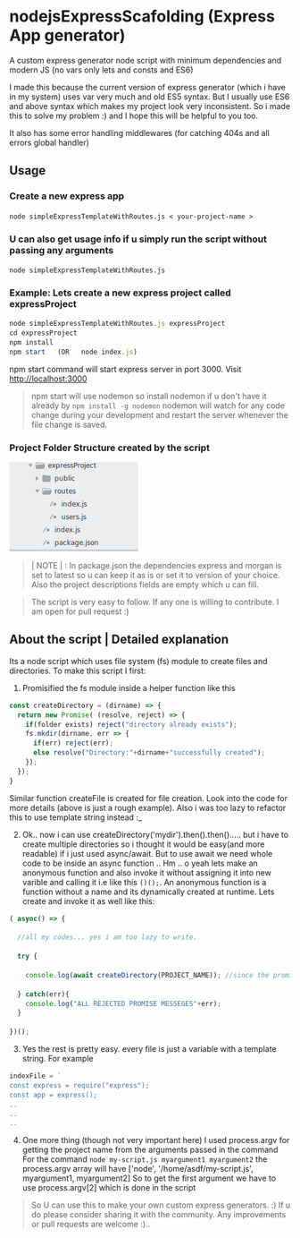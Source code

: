 # nodejsExpressScafolding (Express App generator)
A custom express generator node script with minimum dependencies and modern JS (no vars only lets and consts and ES6)

I made this because the current version of express generator (which i have in my system) uses var very much and old ES5 syntax.
But I usually use ES6 and above syntax which makes my project look very inconsistent. So i made this to solve my problem :) and I hope this will be helpful to you too.

It also has some error handling middlewares (for catching 404s and all errors global handler)
## Usage

### Create a new express app
`node simpleExpressTemplateWithRoutes.js < your-project-name >`
### U can also get usage info if u simply run the script without passing any arguments
` node simpleExpressTemplateWithRoutes.js `

### Example: Lets create a new express project called expressProject
```javascript
node simpleExpressTemplateWithRoutes.js expressProject
cd expressProject
npm install
npm start   (OR   node index.js) 
```
npm start command will start express server in port 3000. Visit <http://localhost:3000>
>npm start will use nodemon so install nodemon if u don't have it already by
`npm install -g nodemon`
nodemon will watch for any code change during your development and restart the server whenever the file change is saved.

### Project Folder Structure created by the script
![project structure](https://github.com/PrijalBista/nodejsExpressScafolding/blob/master/images/simpleExpressTemplateWithRoutes.png)

>| NOTE | : In package.json the dependencies express and morgan is set to latest so u can keep it as is or set it to version of your choice.
Also the project descriptions fields are empty which u can fill.

>The script is very easy to follow. If any one is willing to contribute. I am open for pull request :)
## About the script | Detailed explanation
Its a node script which uses file system (fs) module to create files and directories.
To make this script I first:
1. Promisified the fs module inside a helper function like this
```javascript
const createDirectory = (dirname) => {
  return new Promise( (resolve, reject) => {
    if(folder exists) reject("directory already exists");
    fs.mkdir(dirname, err => {
      if(err) reject(err);
      else resolve("Directory:"+dirname+"successfully created");
    });
  });
}
```
Similar function createFile is created for file creation. Look into the code for more details (above is just a rough example). Also i was too lazy to refactor this to use template string instead :_

2. Ok.. now i can use createDirectory('mydir').then().then()..... but i have to create multiple directories so i thought it would be easy(and more readable) if i just used async/await.
But to use await we need whole code to be inside an async function .. Hm .. o yeah lets make an anonymous function and also invoke it without assigning it into new varible and calling it i.e like this `()();`. An anonymous function is a function without a name and its dynamically created at  runtime.
Lets create and invoke it as well like this:
```javascript
( async() => {
  
  //all my codes... yes i am too lazy to write.
  
  try {
  
    console.log(await createDirectory(PROJECT_NAME)); //since the promise when resolved/rejected will return string lets also print it in console
  
  } catch(err){
    console.log("ALL REJECTED PROMISE MESSEGES"+err);
  }
  
})();

```
3. Yes the rest is pretty easy. every file is just a variable with a template string. For example
```javascript
indexFile = `
const express = require("express");
const app = express();
..
..
..
```
4. One more thing (though not very important here) I used process.argv for getting the project name from the arguments passed in the command
For the command `node my-script.js myargument1 myargument2` the process.argv array will have ['node', '/home/asdf/my-script.js', myargument1, myargument2]
So to get the first argument we have to use process.argv[2] which is done in the script

> So U can use this to make your own custom express generators. :) If u do please consider sharing it with the community.
> Any improvements or pull requests are welcome :).. 
